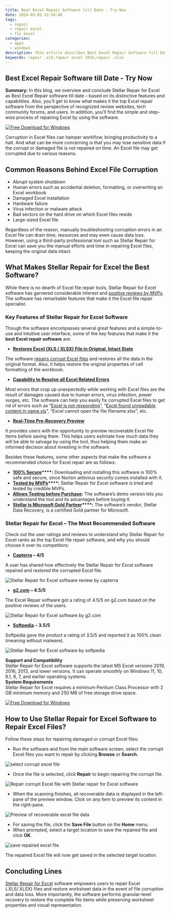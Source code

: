 ```yaml
---
title: Best Excel Repair Software till Date - Try Now
date: 2024-03-02 12:34:48
tags: 
  - repair
  - repair excel
  - fix excel
categories: 
  - apps
  - windows
description: This article describes Best Excel Repair Software till Date - Try Now
keywords: repair .xlb,repair excel 2016,repair .xlsx
---
```


## Best Excel Repair Software till Date - Try Now

**Summary:** In this blog, we overview and conclude Stellar Repair for Excel as Best Excel Repair software till date – based on its distinctive features and capabilities. Also, you’ll get to know what makes it the top Excel repair software from the perspective of recognized review websites, tech community forums, and users. In addition, you’ll find the simple and step-wise process of repairing Excel by using the software.

[![Free Download for Windows](https://www.stellarinfo.com/images/free-download-windows.png)](https://tools.techidaily.com/stellardata-recovery/repaire-for-excel/ "Free Download for Windows")

Corruption in Excel files can hamper workflow, bringing productivity to a halt. And what can be more concerning is that you may lose sensitive data if the corrupt or damaged file is not repaired on time. An Excel file may get corrupted due to various reasons.

## **Common Reasons Behind Excel File Corruption**

- Abrupt system shutdown
- Human errors such as accidental deletion, formatting, or overwriting an Excel workbook
- Damaged Excel installation
- Hardware failure
- Virus infection or malware attack
- Bad sectors on the hard drive on which Excel files reside
- Large-sized Excel file

Regardless of the reason, manually troubleshooting corruption errors in an Excel file can drain time, resources and may even cause data loss. However, using a third-party professional tool such as Stellar Repair for Excel can save you the manual efforts and time in repairing Excel files, keeping the original data intact.

## **What Makes Stellar Repair for Excel the Best Software?**

While there is no dearth of Excel file repair tools, Stellar Repair for Excel software has garnered considerable interest and [positive reviews by MVPs](https://tools.techidaily.com/stellardata-recovery/repaire-for-excel/). The software has remarkable features that make it the Excel file repair specialist.

### **Key Features of Stellar Repair for Excel Software**

Though the software encompasses several great features and a simple-to-use and intuitive user interface, some of the key features that make it the **best Excel repair software** are:

- **<u>Restores Excel (XLS / XLSX) File in Original, Intact State</u>**

The software [repairs corrupt Excel files](https://tools.techidaily.com/stellardata-recovery/repaire-for-excel/) and restores all the data in the original format. Also, it helps restore the original properties of cell formatting of the workbook.

- **<u>Capability to Resolve all Excel Related Errors</u>**

Most errors that crop up unexpectedly while working with Excel files are the result of damages caused due to human errors, virus infection, power surges, etc. The software can help you easily fix corrupted Excel files to get rid of errors such as “[Excel is not responding](https://www.stellarinfo.com/blog/fix-microsoft-excel-is-not-responding-error/)”, “[Excel found unreadable content in name.xls](https://www.stellarinfo.com/article/excel-found-unreadable-content-in-filename-xlsx-error.php)”, “Excel cannot open the file filename.xlsx”, etc.

- **<u>Real-Time Pre-Recovery Preview</u>**

It provides users with the opportunity to preview recoverable Excel file items before saving them. This helps users estimate how much data they will be able to salvage by using the tool, thus helping them make an informed decision about investing in the software.

Besides these features, some other aspects that make the software a recommended choice for Excel repair are as follows:

- **<u>100% Secure</u>****:** Downloading and installing this software is 100% safe and secure, since Norton antivirus security comes installed with it.
- **<u>Tested by MVPs</u>****:** Stellar Repair for Excel software is tried and tested by credible MVPs.
- **<u>Allows Testing before Purchase</u>:** The software’s demo version lets you understand the tool and its advantages before buying it.
- **<u>Stellar is Microsoft Gold Partner</u>****:** The software’s vendor, Stellar Data Recovery, is a certified Gold partner for Microsoft.

### **Stellar Repair for Excel – The Most Recommended Software**

Check out the user ratings and reviews to understand why Stellar Repair for Excel ranks as the top Excel file repair software, and why you should choose it over its competitors:

- [**Capterra**](https://tools.techidaily.com/stellardata-recovery/repaire-for-excel/) **– 4/5**

A user has shared how effectively the Stellar Repair for Excel software repaired and restored the corrupted Excel file.

![Stellar Repair for Excel software review by capterra](https://cdn-cmlep.nitrocdn.com/DLSjJVyzoVcUgUSBlgyEUoGMDKLbWXQr/assets/images/optimized/rev-2658c43/www.stellarinfo.com/blog/wp-content/uploads/2020/07/best-excel-repair-software-1-1-1024x344.jpg)

- [**g2.com**](https://www.g2.com/products/stellar-repair-for-excel/reviews) **– 4.5/5**

The Excel Repair software got a rating of 4.5/5 on g2.com based on the positive reviews of the users.

![Stellar Repair for Excel software by g2.com](https://cdn-cmlep.nitrocdn.com/DLSjJVyzoVcUgUSBlgyEUoGMDKLbWXQr/assets/images/optimized/rev-2658c43/www.stellarinfo.com/blog/wp-content/uploads/2020/07/best-excel-repair-software-2.jpg)

- [**Softpedia**](http://www.softpedia.com/get/System/Back-Up-and-Recovery/Stellar-Excel-Recovery-MS-Excel-Repair-Recovery-Software.shtml) **–** **3.5/5**

Softpedia gave the product a rating of 3.5/5 and reported it as 100% clean (meaning without malware).

![Stellar Repair for Excel software by softpedia](https://cdn-cmlep.nitrocdn.com/DLSjJVyzoVcUgUSBlgyEUoGMDKLbWXQr/assets/images/optimized/rev-2658c43/www.stellarinfo.com/blog/wp-content/uploads/2020/07/best-excel-repair-software-3.jpg)

**Support and Compatibility**  
Stellar Repair for Excel software supports the latest MS Excel versions 2019, 2016, 2013, and lower versions. It can operate smoothly on Windows 11, 10, 8.1, 8, 7, and earlier operating systems.  
**System Requirements**  
Stellar Repair for Excel requires a minimum Pentium Class Processor with 2 GB minimum memory and 250 MB of free storage drive space.

[![Free Download for Windows](https://cdn-cmlep.nitrocdn.com/DLSjJVyzoVcUgUSBlgyEUoGMDKLbWXQr/assets/images/optimized/rev-2658c43/www.stellarinfo.com/blog/wp-content/uploads/2023/03/free-download-windows-2.png)](https://tools.techidaily.com/stellardata-recovery/repaire-for-excel/)

## **How to Use Stellar Repair for Excel Software to Repair Excel Files?**

Follow these steps for repairing damaged or corrupt Excel files:

- Run the software and from the main software screen, select the corrupt Excel files you want to repair by clicking **Browse** or **Search**.

![select corrupt excel file](https://cdn-cmlep.nitrocdn.com/DLSjJVyzoVcUgUSBlgyEUoGMDKLbWXQr/assets/images/optimized/rev-2658c43/www.stellarinfo.com/blog/wp-content/uploads/2019/08/22-search-file.png)

- Once the file is selected, click **Repair** to begin repairing the corrupt file.

![Repair corrupt Excel file with Stellar repair for Excel software](https://cdn-cmlep.nitrocdn.com/DLSjJVyzoVcUgUSBlgyEUoGMDKLbWXQr/assets/images/optimized/rev-2658c43/www.stellarinfo.com/blog/wp-content/uploads/2020/07/best-excel-repair-software-4.jpg)

- When the scanning finishes, all recoverable data is displayed in the left-pane of the preview window. Click on any item to preview its content in the right-pane.

![Preview of recoverable excel file data](https://cdn-cmlep.nitrocdn.com/DLSjJVyzoVcUgUSBlgyEUoGMDKLbWXQr/assets/images/optimized/rev-2658c43/www.stellarinfo.com/blog/wp-content/uploads/2019/08/4-preview.png)

- For saving the file, click the **Save File** button on the **Home** menu.
- When prompted, select a target location to save the repaired file and click **OK**.

![save repaired excel file](https://cdn-cmlep.nitrocdn.com/DLSjJVyzoVcUgUSBlgyEUoGMDKLbWXQr/assets/images/optimized/rev-2658c43/www.stellarinfo.com/blog/wp-content/uploads/2019/08/6-save-file.jpg)

The repaired Excel file will now get saved in the selected target location.

## **Concluding Lines**

[Stellar Repair for Excel](https://tools.techidaily.com/stellardata-recovery/repaire-for-excel/) software empowers users to repair Excel (.XLS/.XLSX) files and restore worksheet data in the event of file corruption and data loss. More importantly, the software performs granular-level recovery to restore the complete file items while preserving worksheet properties and visual representation.




<ins class="adsbygoogle"
     style="display:block"
     data-ad-client="ca-pub-7571918770474297"
     data-ad-slot="8358498916"
     data-ad-format="auto"
     data-full-width-responsive="true"></ins>